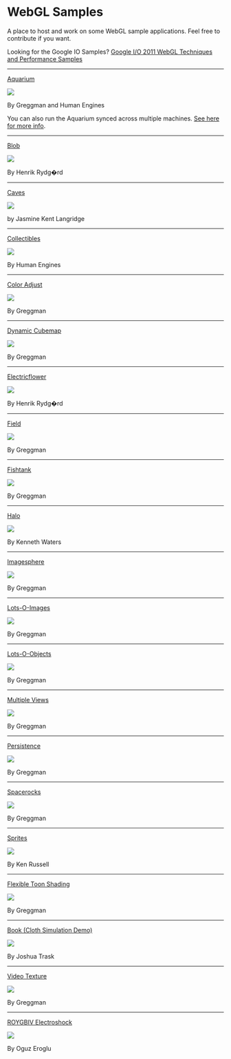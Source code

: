 WebGL Samples
=============

A place to host and work on some WebGL sample applications. Feel free to contribute if you want.

Looking for the Google IO Samples?
[Google I/O 2011 WebGL Techniques and Performance Samples](http://webglsamples.org/google-io/2011/index.html)

----

[Aquarium](http://webglsamples.org/aquarium/aquarium.html)

<a href="http://webglsamples.org/aquarium/aquarium.html"><img src="http://webglsamples.org/aquarium/aquarium.jpg" /></a>

By Greggman and Human Engines

You can also run the Aquarium synced across multiple machines. [See here for more info](http://webglsamples.org/aquarium/README.html).

----

[Blob](http://webglsamples.org/blob/blob.html)

<a href="http://webglsamples.org/blob/blob.html"><img src="http://webglsamples.org/blob/blob.jpg" /></a>

By Henrik Rydg�rd


----

[Caves](http://webglsamples.org/caves/caves.html)

<a href="http://webglsamples.org/caves/caves.html"><img src="http://webglsamples.org/caves/caves.jpg" /></a>

by Jasmine Kent Langridge

----

[Collectibles](http://webglsamples.org/collectibles/index.html)

<a href="http://webglsamples.org/collectibles/index.html"><img src="http://webglsamples.org/collectibles/collectibles.jpg" /></a>

By Human Engines

----

[Color Adjust](http://webglsamples.org/color-adjust/color-adjust.html)

<a href="http://webglsamples.org/color-adjust/color-adjust.html"><img src="http://webglsamples.org/color-adjust/color-adjust.png" /></a>

By Greggman

----

[Dynamic Cubemap](http://webglsamples.org/dynamic-cubemap/dynamic-cubemap.html)

<a href="http://webglsamples.org/dynamic-cubemap/dynamic-cubemap.html"><img src="http://webglsamples.org/dynamic-cubemap/dynamic-cubemap.jpg" /></a>

By Greggman

----

[Electricflower](http://webglsamples.org/electricflower/electricflower.html)

<a href="http://webglsamples.org/electricflower/electricflower.html"><img src="http://webglsamples.org/electricflower/electricflower.jpg" /></a>

By Henrik Rydg�rd

----

[Field](http://webglsamples.org/field/field.html)

<a href="http://webglsamples.org/field/field.html"><img src="http://webglsamples.org/field/field.jpg" /></a>

By Greggman

----

[Fishtank](http://webglsamples.org/fishtank/fishtank.html)

<a href="http://webglsamples.org/fishtank/fishtank.html"><img src="http://webglsamples.org/fishtank/fishtank.jpg" /></a>

By Greggman

----

[Halo](http://webglsamples.org/halo/halo.html)

<a href="http://webglsamples.org/halo/halo.html"><img src="http://webglsamples.org/halo/halo.jpg" /></a>

By Kenneth Waters

----

[Imagesphere](http://webglsamples.org/imagesphere/imagesphere.html)

<a href="http://webglsamples.org/imagesphere/imagesphere.html"><img src="http://webglsamples.org/imagesphere/imagesphere.jpg" /></a>

By Greggman

----

[Lots-O-Images](http://webglsamples.org/lots-o-images/index.html)

<a href="http://webglsamples.org/lots-o-images/index.html"><img src="http://webglsamples.org/lots-o-images/lots-o-images-draw-elements.png" /></a>

By Greggman

----

[Lots-O-Objects](http://webglsamples.org/lots-o-objects/index.html)

<a href="http://webglsamples.org/lots-o-objects/index.html"><img src="http://webglsamples.org/lots-o-objects/lots-o-objects-draw-elements.png" /></a>

By Greggman

----

[Multiple Views](http://webglsamples.org/multiple-views/multiple-views.html)

<a href="http://webglsamples.org/multiple-views/multiple-views.html"><img src="http://webglsamples.org/multiple-views/multiple-views.png" /></a>

By Greggman

----
[Persistence](http://webglsamples.org/persistence/persistence.html)

<a href="http://webglsamples.org/persistence/persistence.html"><img src="http://webglsamples.org/persistence/persistence.png" /></a>

By Greggman

----

[Spacerocks](http://webglsamples.org/spacerocks/spacerocks.html)

<a href="http://webglsamples.org/spacerocks/spacerocks.html"><img src="http://webglsamples.org/spacerocks/spacerocks.jpg" /></a>

By Greggman

----
[Sprites](http://webglsamples.org/sprites/index.html)

<a href="http://webglsamples.org/sprites/index.html"><img src="http://webglsamples.org/sprites/sprites.jpg" /></a>

By Ken Russell

----

[Flexible Toon Shading](http://webglsamples.org/toon-shading/toon-shading.html)

<a href="http://webglsamples.org/toon-shading/toon-shading.html"><img src="http://webglsamples.org/toon-shading/toon-shading.jpg" /></a>

By Greggman

----

[Book (Cloth Simulation Demo)](http://webglsamples.org/book/book.html)

<a href="http://webglsamples.org/book/book.html"><img src="http://webglsamples.org/book/book.jpg" /></a>

By Joshua Trask

----

[Video Texture](http://webglsamples.org/video/video.html)

<a href="http://webglsamples.org/video/video.html"><img src="http://webglsamples.org/video/video.png" /></a>

By Greggman

----

[ROYGBIV Electroshock](http://webglsamples.org/electroShock/application.html)

<a href="http://webglsamples.org/electroShock/application.html"><img src="http://webglsamples.org/electroShock/scene.png" /></a>

By Oguz Eroglu
